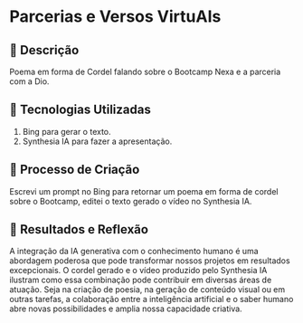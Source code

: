 # Parcerias e Versos VirtuAIs

## 📒 Descrição
Poema em forma de Cordel falando sobre o Bootcamp Nexa e a parceria com a Dio.
## 🤖 Tecnologias Utilizadas
1. Bing para gerar o texto.
2. Synthesia IA para fazer a apresentação.

## 🧐 Processo de Criação
Escrevi um prompt no Bing para retornar um poema em forma de cordel sobre o Bootcamp, editei o texto gerado o vídeo no Synthesia IA. 


## 🚀 Resultados e Reflexão
A integração da IA generativa com o conhecimento humano é uma abordagem poderosa que pode transformar nossos projetos em resultados excepcionais. O cordel gerado e o vídeo produzido pelo Synthesia IA ilustram como essa combinação pode contribuir em diversas áreas de atuação. Seja na criação de poesia, na geração de conteúdo visual ou em outras tarefas, a colaboração entre a inteligência artificial e o saber humano abre novas possibilidades e amplia nossa capacidade criativa.


